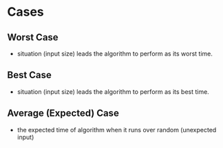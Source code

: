 # Cases

## Worst Case 
- situation (input size) leads the algorithm to perform as its worst time.

## Best Case
- situation (input size) leads the algorithm to perform as its best time.

## Average (Expected) Case 
- the expected time of algorithm when it runs over random (unexpected input) 
